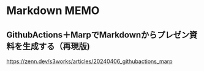 # Markdown MEMO


## GithubActions＋MarpでMarkdownからプレゼン資料を生成する（再現版)
https://zenn.dev/s3works/articles/20240406_githubactions_marp
